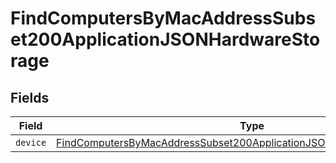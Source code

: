 # FindComputersByMacAddressSubset200ApplicationJSONHardwareStorage


## Fields

| Field                                                                                                                                                                       | Type                                                                                                                                                                        | Required                                                                                                                                                                    | Description                                                                                                                                                                 |
| --------------------------------------------------------------------------------------------------------------------------------------------------------------------------- | --------------------------------------------------------------------------------------------------------------------------------------------------------------------------- | --------------------------------------------------------------------------------------------------------------------------------------------------------------------------- | --------------------------------------------------------------------------------------------------------------------------------------------------------------------------- |
| `device`                                                                                                                                                                    | [FindComputersByMacAddressSubset200ApplicationJSONHardwareStorageDevice](../../models/operations/findcomputersbymacaddresssubset200applicationjsonhardwarestoragedevice.md) | :heavy_minus_sign:                                                                                                                                                          | N/A                                                                                                                                                                         |